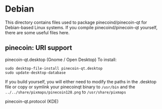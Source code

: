 
Debian
====================
This directory contains files used to package pinecoind/pinecoin-qt
for Debian-based Linux systems. If you compile pinecoind/pinecoin-qt yourself, there are some useful files here.

## pinecoin: URI support ##


pinecoin-qt.desktop  (Gnome / Open Desktop)
To install:

	sudo desktop-file-install pinecoin-qt.desktop
	sudo update-desktop-database

If you build yourself, you will either need to modify the paths in
the .desktop file or copy or symlink your pinecoinqt binary to `/usr/bin`
and the `../../share/pixmaps/pinecoin128.png` to `/usr/share/pixmaps`

pinecoin-qt.protocol (KDE)

